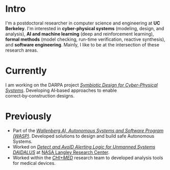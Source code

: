 
# Intro

I'm a postdoctoral researcher in computer science and engineering at **UC Berkeley**. I'm interested in **cyber-physical systems** (modeling, design, and analysis), **AI and machine learning** (deep and reinforcement learning), **formal methods** (model checking, run-time verification, reactive synthesis), and **software engineering**. Mainly, I like to be at the intersection of these research areas.


# Currently

I am working on the DARPA project [_Symbiotic Design for Cyber-Physical Systems_](https://www.darpa.mil/program/symbiotic-design-for-cyber-physical-systems).
Developing AI‑based approaches to enable correct‑by‑construction designs.

# Previously

* Part of the [_Wallenberg AI, Autonomous Systems and Software Program (WASP)_](https://wasp-sweden.org). Developed solutions to design and build safe Autonomous Systems.
* Worked on [_Detect and AvoID Alerting Logic for Unmanned Systems DAIDALUS_](https://github.com/nasa/daidalus) at [NASA Langley Research Center](https://www.nasa.gov/langley).
* Worked within the [_CHI+MED_](https://www.chi-med.ac.uk/research/) research team to developed analysis tools for medical devices.

